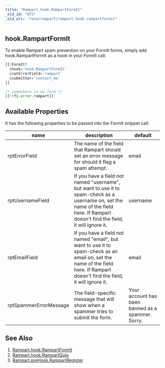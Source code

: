 ```yaml
---
title: "Rampart.hook.RampartFormIt"
_old_id: "972"
_old_uri: "revo/rampart/rampart.hook.rampartformit"
---
```


## hook.RampartFormIt

To enable Rampart spam prevention on your FormIt forms, simply add hook.RampartFormIt as a hook in your FormIt call:

``` php
[[!FormIt?
  &hook=`hook.RampartFormIt`
  &rptErrorField=`rampart`
  &submitVar=`contact_me`
]]

/* somewhere in my form */
[[!+fi.error.rampart]]
```

## Available Properties

It has the following properties to be passed into the FormIt snippet call:

| name                   | description                                                                                                                                                                        | default                                           |
| ---------------------- | ---------------------------------------------------------------------------------------------------------------------------------------------------------------------------------- | ------------------------------------------------- |
| rptErrorField          | The name of the field that Rampart should set an error message for should it flag a spam attempt.                                                                                  | email                                             |
| rptUsernameField       | If you have a field not named "username", but want to use it to spam-check as a username on, set the name of the field here. If Rampart doesn't find the field, it will ignore it. | username                                          |
| rptEmailField          | If you have a field not named "email", but want to use it to spam-check as an email on, set the name of the field here. If Rampart doesn't find the field, it will ignore it.      | email                                             |
| rptSpammerErrorMessage | The field-specific message that will show when a spammer tries to submit the form.                                                                                                 | Your account has been banned as a spammer. Sorry. |

## See Also

1. [Rampart.hook.RampartFormIt](extras/rampart/rampart.hook.rampartformit)
2. [Rampart.hook.RampartQuip](extras/rampart/rampart.hook.rampartquip)
3. [Rampart.preHook.RampartRegister](extras/rampart/rampart.prehook.rampartregister)